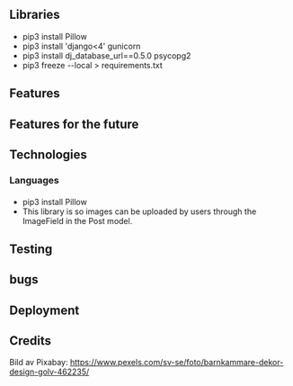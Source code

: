 ## Libraries 
* pip3 install Pillow  <!-- image library -->
* pip3 install 'django<4' gunicorn
* pip3 install dj_database_url==0.5.0 psycopg2
* pip3 freeze --local > requirements.txt

## Features

## Features for the future

## Technologies

### Languages

####
* pip3 install Pillow  <!-- image library -->
 * This library is so images can be uploaded by users through the ImageField in the Post model. 

## Testing

## bugs

## Deployment

## Credits

Bild av Pixabay: https://www.pexels.com/sv-se/foto/barnkammare-dekor-design-golv-462235/